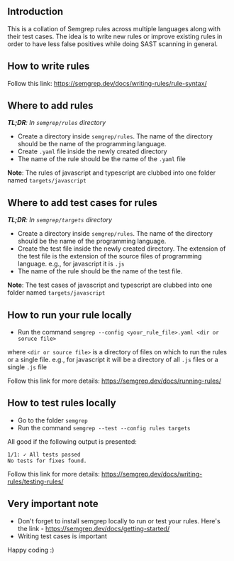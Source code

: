 ## Introduction

This is a collation of Semgrep rules across multiple languages along with their test cases. The idea is to write new rules or improve existing rules in order to have less false positives while doing SAST scanning in general.

## How to write rules

Follow this link: https://semgrep.dev/docs/writing-rules/rule-syntax/

## Where to add rules

_**TL;DR**: In `semgrep/rules` directory_

- Create a directory inside `semgrep/rules`. The name of the directory should be the name of the programming language.
- Create `.yaml` file inside the newly created directory
- The name of the rule should be the name of the `.yaml` file

**Note**: The rules of javascript and typescript are clubbed into one folder named `targets/javascript`

## Where to add test cases for rules

_**TL;DR**: In `semgrep/targets` directory_

- Create a directory inside `semgrep/rules`. The name of the directory should be the name of the programming language.
- Create the test file inside the newly created directory. The extension of the test file is the extension of the source files of programming language. e.g., for javascript it is `.js`
- The name of the rule should be the name of the test file.

**Note**: The test cases of javascript and typescript are clubbed into one folder named `targets/javascript`

## How to run your rule locally

- Run the command `semgrep --config <your_rule_file>.yaml <dir or soruce file>`

where `<dir or source file>` is a directory of files on which to run the rules or a single file. e.g., for javascript it will be a directory of all `.js` files or a single `.js` file

Follow this link for more details: https://semgrep.dev/docs/running-rules/

## How to test rules locally

- Go to the folder `semgrep`
- Run the command `semgrep --test --config rules targets`

All good if the following output is presented:

```
1/1: ✓ All tests passed
No tests for fixes found.
```
Follow this link for more details: https://semgrep.dev/docs/writing-rules/testing-rules/

## Very important note

- Don't forget to install semgrep locally to run or test your rules. Here's the link - https://semgrep.dev/docs/getting-started/
- Writing test cases is important

Happy coding :)
